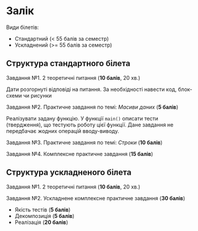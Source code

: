 # Залік

Види білетів:

* Стандартний (< 55 балів за семестр)
* Ускладнений (>= 55 балів за семестр)

## Структура стандартного білета

Завдання №1. 2 теоретичні питання (__10 балів__, 20 хв.)

Дати розгорнуті відповіді на питання. За необхідності навести код, блок-схеми чи рисунки

Завдання №2. Практичне завдання по темі: _Масиви даних_ (__5 балів__)

Реалізувати задану функцію. У функції <code>main()</code> описати тести (твердження),
що тестують роботу цієї функції.
Дане завдання не передбачає жодних операцій вводу-виводу.

Завдання №3. Практичне завдання по темі: _Строки_  (__10 балів__)

Завдання №4. Комплексне практичне завдання (__15 балів__)

## Структура ускладненого білета

Завдання №1. 2 теоретичні питання (__10 балів__, 20 хв.)

Завдання №2. Ускладнене комплексне практичне завдання (__30 балів__)

* Якість тестів (__5 балів__)
* Декомпозиція (__5 балів__)
* Реалізація (__20 балів__)
